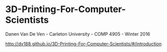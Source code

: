 # 3D-Printing-For-Computer-Scientists

Danen Van De Ven - Carleton University - COMP 4905 - Winter 2016

http://dv188.github.io/3D-Printing-For-Computer-Scientists/#/introduction
